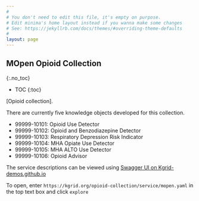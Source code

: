 ```yaml
---
#
# You don't need to edit this file, it's empty on purpose.
# Edit minima's home layout instead if you wanna make some changes
# See: https://jekyllrb.com/docs/themes/#overriding-theme-defaults
#
layout: page
---
```



## MOpen Opioid Collection
{:.no_toc}

* TOC
{:toc}


[Opioid collection].

There are currently five knowledge objects developed for this collection.
- 99999-10101: Opioid Use Detector
- 99999-10102: Opioid and Benzodiazepine Detector
- 99999-10103: Respiratory Depression Risk Indicator
- 99999-10104: MHA Opiate Use Detector
- 99999-10105: MHA ALTO Use Detector
- 99999-10106: Opioid Advisor

The service descriptions can be viewed using [Swagger UI on Kgrid-demos.github.io](https://kgrid-demos.github.io/swaggerui/)


To open, enter `https://kgrid.org/opioid-collection/service/mopen.yaml` in the top text box and click `explore`

<!-- ### For more information
{:.no_toc}

About Knowledge Grid:

About Minima: -->
